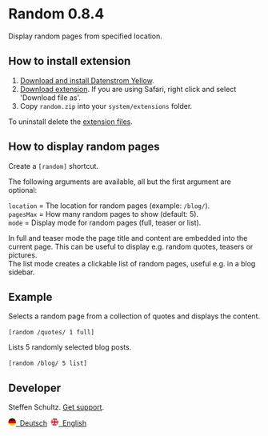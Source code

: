 Random 0.8.4
============
Display random pages from specified location.

## How to install extension

1. [Download and install Datenstrom Yellow](https://github.com/datenstrom/yellow/).
2. [Download extension](https://github.com/schulle4u/yellow-extensions-schulle4u/raw/master/zip/random.zip). If you are using Safari, right click and select 'Download file as'.
3. Copy `random.zip` into your `system/extensions` folder.

To uninstall delete the [extension files](extension.ini).

## How to display random pages

Create a `[random]` shortcut. 

The following arguments are available, all but the first argument are optional:

`location` = The location for random pages (example: `/blog/`).  
`pagesMax` = How many random pages to show (default: 5).  
`mode` = Display mode for random pages (full, teaser or list). 

In full and teaser mode the page title and content are embedded into the current page. This can be useful to display e.g. random quotes, teasers or pictures.  
The list mode creates a clickable list of random pages, useful e.g. in a blog sidebar. 

## Example

Selects a random page from a collection of quotes and displays the content. 

`[random /quotes/ 1 full]`

Lists 5 randomly selected blog posts. 

`[random /blog/ 5 list]`

## Developer

Steffen Schultz. [Get support](https://github.com/schulle4u/yellow-extensions-schulle4u/issues).

<p>
<a href="README-de.md"><img src="https://raw.githubusercontent.com/datenstrom/yellow-extensions/master/features/help/language-de.png" width="15" height="15" alt="Deutsch">&nbsp; Deutsch</a>&nbsp;
<a href="README.md"><img src="https://raw.githubusercontent.com/datenstrom/yellow-extensions/master/features/help/language-en.png" width="15" height="15" alt="English">&nbsp; English</a>&nbsp;
</p>
